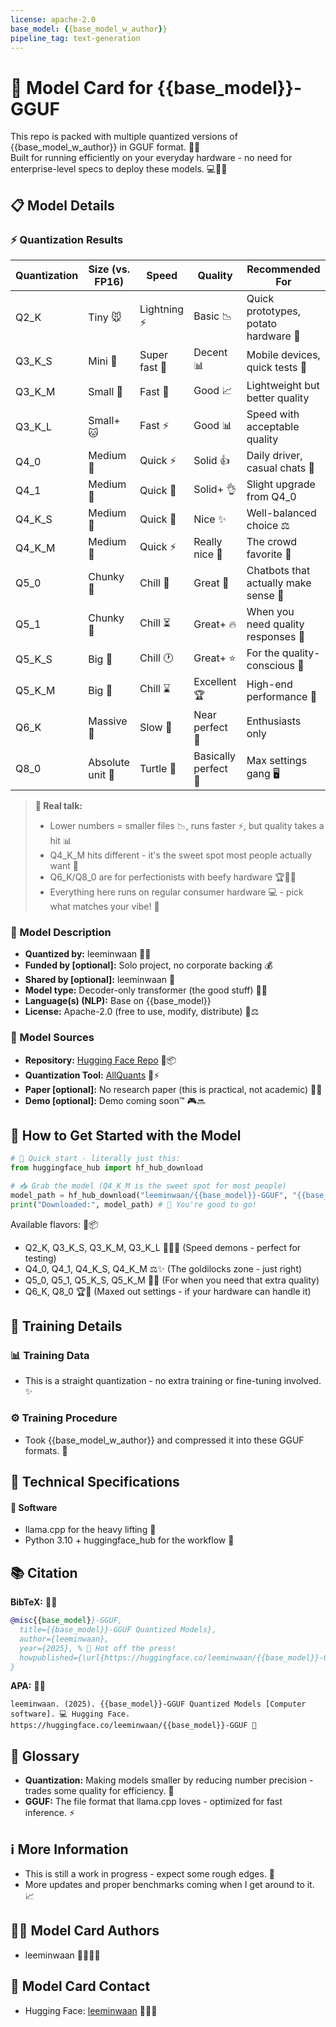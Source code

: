 ```yaml
---
license: apache-2.0
base_model: {{base_model_w_author}}
pipeline_tag: text-generation
---
```


# 🤖 Model Card for {{base_model}}-GGUF

This repo is packed with multiple quantized versions of {{base_model_w_author}} in GGUF format. 🚀✨  
Built for running efficiently on your everyday hardware - no need for enterprise-level specs to deploy these models. 💻🎯🔥  

## 📋 Model Details

### ⚡ Quantization Results

| Quantization | Size (vs. FP16) | Speed     | Quality    | Recommended For                      |
|--------------|-----------------|-----------|------------|--------------------------------------|
| Q2_K         | Tiny 🐭         | Lightning ⚡ | Basic 📉   | Quick prototypes, potato hardware 🧪 |
| Q3_K_S       | Mini 🐹         | Super fast 🚀| Decent 📊  | Mobile devices, quick tests 📱      |
| Q3_K_M       | Small 🐰        | Fast 💨   | Good 📈    | Lightweight but better quality      |
| Q3_K_L       | Small+ 🐱       | Fast ⚡   | Good 📊    | Speed with acceptable quality       |
| Q4_0         | Medium 🐺       | Quick ⚡   | Solid 👍   | Daily driver, casual chats 💬       |
| Q4_1         | Medium 🦊       | Quick 🚀   | Solid+ 👌  | Slight upgrade from Q4_0            |
| Q4_K_S       | Medium 🐻       | Quick 💨   | Nice ✨    | Well-balanced choice ⚖️            |
| Q4_K_M       | Medium 🦁       | Quick ⚡   | Really nice 🌟| The crowd favorite 🏅         |
| Q5_0         | Chunky 🐘       | Chill 🚶  | Great 💪   | Chatbots that actually make sense 🤖|
| Q5_1         | Chunky 🦏       | Chill ⏳  | Great+ 🔥  | When you need quality responses 💼  |
| Q5_K_S       | Big 🐳          | Chill 🕐  | Great+ ⭐  | For the quality-conscious 🎯        |
| Q5_K_M       | Big 🦣          | Chill ⌛  | Excellent 🏆| High-end performance 💎           |
| Q6_K         | Massive 🐋      | Slow 🐌   | Near perfect 👑| Enthusiasts only              |
| Q8_0         | Absolute unit 🦕| Turtle 🐢 | Basically perfect 💎| Max settings gang 🖥️    |

> **📝 Real talk:**  
> - Lower numbers = smaller files 📉, runs faster ⚡, but quality takes a hit 📊  
> - Q4_K_M hits different - it's the sweet spot most people actually want 👥  
> - Q6_K/Q8_0 are for perfectionists with beefy hardware 🏆🧙‍♂️  
> - Everything here runs on regular consumer hardware 💻 - pick what matches your vibe! 🎯


### 📝 Model Description

- **Quantized by:** leeminwaan 👨‍💻  
- **Funded by [optional]:** Solo project, no corporate backing 💰  
- **Shared by [optional]:** leeminwaan 🤝  
- **Model type:** Decoder-only transformer (the good stuff) 🧠🤖  
- **Language(s) (NLP):** Base on {{base_model}}
- **License:** Apache-2.0 (free to use, modify, distribute) 📄⚖️  

### 🔗 Model Sources

- **Repository:** [Hugging Face Repo](https://huggingface.co/leeminwaan/{{base_model}}-GGUF) 🤗📦  
- **Quantization Tool:** [AllQuants](https://github.com/plsgivemeachane/allquants) 🔢⚡  
- **Paper [optional]:** No research paper (this is practical, not academic) 📝❌  
- **Demo [optional]:** Demo coming soon™ 🎮🔜  

## 🚀 How to Get Started with the Model

```python
# 🐍 Quick start - literally just this:
from huggingface_hub import hf_hub_download

# 📥 Grab the model (Q4_K_M is the sweet spot for most people)
model_path = hf_hub_download("leeminwaan/{{base_model}}-GGUF", "{{base_model}}-q4_k_m.gguf")
print("Downloaded:", model_path) # 🎊 You're good to go!
````

Available flavors: 🎁📦

* Q2\_K, Q3\_K\_S, Q3\_K\_M, Q3\_K\_L 🏃‍♂️💨 (Speed demons - perfect for testing)
* Q4\_0, Q4\_1, Q4\_K\_S, Q4\_K\_M ⚖️✨ (The goldilocks zone - just right)
* Q5\_0, Q5\_1, Q5\_K\_S, Q5\_K\_M 💪🎯 (For when you need that extra quality)
* Q6\_K, Q8\_0 🏆👑 (Maxed out settings - if your hardware can handle it)

## 🎯 Training Details

### 📊 Training Data

* This is a straight quantization - no extra training or fine-tuning involved. ✨

### ⚙️ Training Procedure

* Took {{base_model_w_author}} and compressed it into these GGUF formats. 🔄

## 🔧 Technical Specifications

#### 💾 Software

* llama.cpp for the heavy lifting 🦙
* Python 3.10 + huggingface_hub for the workflow 🐍

## 📚 Citation

**BibTeX:** 📖🔬

```bibtex
@misc{{base_model}}-GGUF,
  title={{base_model}}-GGUF Quantized Models},
  author={leeminwaan},
  year={2025}, % 🎊 Hot off the press!
  howpublished={\url{https://huggingface.co/leeminwaan/{{base_model}}-GGUF}}
}
```

**APA:** 📝✨

```
leeminwaan. (2025). {{base_model}}-GGUF Quantized Models [Computer software]. 💻 Hugging Face. https://huggingface.co/leeminwaan/{{base_model}}-GGUF 🤗
```

## 📖 Glossary

* **Quantization:** Making models smaller by reducing number precision - trades some quality for efficiency. 🔢
* **GGUF:** The file format that llama.cpp loves - optimized for fast inference. ⚡

## ℹ️ More Information

* This is still a work in progress - expect some rough edges. 🧪
* More updates and proper benchmarks coming when I get around to it. 📈

## 👨‍💻 Model Card Authors

* leeminwaan 🚀👨‍💻✨

## 📧 Model Card Contact

* Hugging Face: [leeminwaan](https://huggingface.co/leeminwaan) 🤗💌🎉
